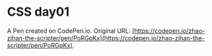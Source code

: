 # CSS day01

A Pen created on CodePen.io. Original URL: [https://codepen.io/zhao-zihan-the-scripter/pen/PoRGpKx](https://codepen.io/zhao-zihan-the-scripter/pen/PoRGpKx).

